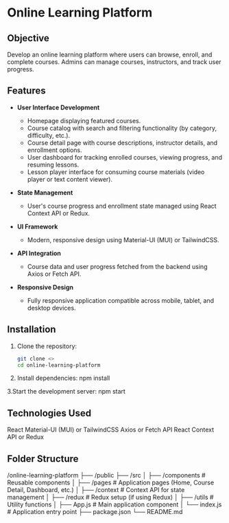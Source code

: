 # Online Learning Platform

## Objective
Develop an online learning platform where users can browse, enroll, and complete courses. Admins can manage courses, instructors, and track user progress.

## Features
- **User Interface Development**
  - Homepage displaying featured courses.
  - Course catalog with search and filtering functionality (by category, difficulty, etc.).
  - Course detail page with course descriptions, instructor details, and enrollment options.
  - User dashboard for tracking enrolled courses, viewing progress, and resuming lessons.
  - Lesson player interface for consuming course materials (video player or text content viewer).

- **State Management**
  - User's course progress and enrollment state managed using React Context API or Redux.

- **UI Framework**
  - Modern, responsive design using Material-UI (MUI) or TailwindCSS.

- **API Integration**
  - Course data and user progress fetched from the backend using Axios or Fetch API.

- **Responsive Design**
  - Fully responsive application compatible across mobile, tablet, and desktop devices.

## Installation

1. Clone the repository:
   ```bash
   git clone <>
   cd online-learning-platform

2. Install dependencies:
npm install

3.Start the development server:
npm start


## Technologies Used
React
Material-UI (MUI) or TailwindCSS
Axios or Fetch API
React Context API or Redux


## Folder Structure

/online-learning-platform
├── /public
├── /src
│   ├── /components          # Reusable components
│   ├── /pages               # Application pages (Home, Course Detail, Dashboard, etc.)
│   ├── /context             # Context API for state management
│   ├── /redux               # Redux setup (if using Redux)
│   ├── /utils               # Utility functions
│   ├── App.js               # Main application component
│   └── index.js             # Application entry point
├── package.json
└── README.md
